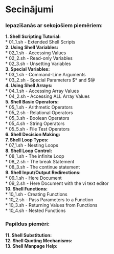 # Secinājumi  
### Iepazīšanās ar sekojošiem piemēriem:  

**1. Shell Scripting Tutorial:**  
	* 01_1.sh - Extended Shell Scripts  
**2. Using Shell Variables:**  
	* 02_1.sh - Accessing Values  
	* 02_2.sh - Read-only Variables  
	* 02_3.sh - Unsetting Variables  
**3. Special Variables:**  
	* 03_1.sh - Command-Line Arguments  
	* 03_2.sh - Special Parameters $* and $@  
**4. Using Shell Arrays:**  
	* 04_1.sh - Accessing Array Values  
	* 04_2.sh - Accessing ALL Array Values  
**5. Shell Basic Operators:**  
	* 05_1.sh - Arithmetic Operators  
	* 05_2.sh - Relational Operators  
	* 05_3.sh - Boolean Operators  
	* 05_4.sh - String Operators  
	* 05_5.sh - File Test Operators  
**6. Shell Decision Making:**  
**7. Shell Loop Types:**  
	* 07_1.sh - Nesting Loops  
**8. Shell Loop Control:**  
	* 08_1.sh - The infinite Loop  
	* 08_2.sh - The break Statement  
	* 08_3.sh - The continue statement  
**9. Shell Input/Output Redirections:**  
	* 09_1.sh - Here Document  
	* 09_2.sh - Here Document with the vi text editor    
**10. Shell Functions:**  
	* 10_1.sh - Creating Functions  
	* 10_2.sh - Pass Parameters to a Function  
	* 10_3.sh - Returning Values from Functions  
	* 10_4.sh - Nested Functions  

### Papildus piemēri:  
**11. Shell Substitution:**  
**12. Shell Quoting Mechanisms:**  
**13. Shell Manpage Help:**  
